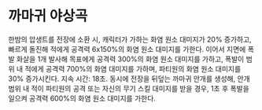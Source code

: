 # 까마귀 야상곡

한밤의 압생트를 전장에 소환 시, 캐릭터가 가하는 화염 원소 대미지가 20% 증가하고, 빠르게 돌진해 적에게 공격력 6x150%의 화염 원소 대미지를 가한다.
이어서 지면에 폭발 화살을 1개 발사해 목표에게 공격력 300%의 화염 원소 대미지를 가하고, 폭발이 범위 내 적에게 공격력 700%의 화염 대미지를 가하며, 파티원의 화염 원소 대미지를 30% 증가시킨다. 지속 시간: 18초.
동시에 전장을 뒤덮는 까마귀 안개를 생성해, 안개 범위 내 적이 파티원의 공격 또는 자신의 무기 스킬 대미지를 받을 경우, 1초 후 폭발을 일으켜 공격력 600%의 화염 원소 대미지를 가한다.
